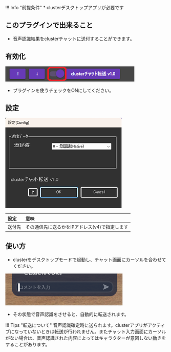 !!! Info "前提条件"
    * clusterデスクトップアプリが必要です

## このプラグインで出来ること

* 音声認識結果をclusterチャットに送付することができます。

## 有効化

![ws](images/plugin_clustertransfer_p1.png)

* プラグインを使うチェックをONにしてください。

## 設定

![ws](images/plugin_clustertransfer_p2.png)

|設定|意味|
|:--|:---|
|送付先|その通信先に送るかをIPアドレス(v4)で指定します|

## 使い方

* clusterをデスクトップモードで起動し、チャット画面にカーソルを合わせてください。

![ws](images/plugin_clustertransfer_p3.png)

* その状態で音声認識をさせると、自動的に転送されます。

!!! Tips "転送について"
    音声認識確定時に送られます。clusterアプリがアクティブになっていないときは転送が行われません。またチャット入力画面にカーソルがない場合は、音声認識された内容によってはキャラクターが意図しない動きをすることがあります。






